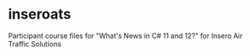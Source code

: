 # inseroats
Participant course files for "What's News in C# 11 and 12?" for Insero Air Traffic Solutions
